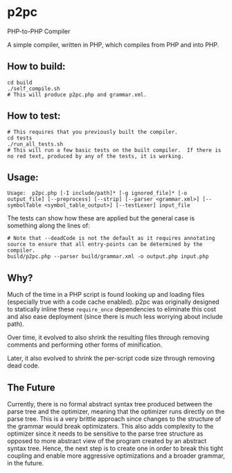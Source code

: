 # p2pc
PHP-to-PHP Compiler

A simple compiler, written in PHP, which compiles from PHP and into PHP.

## How to build:
```
cd build
./self_compile.sh
# This will produce p2pc.php and grammar.xml.
```

## How to test:
```
# This requires that you previously built the compiler.
cd tests
./run_all_tests.sh
# This will run a few basic tests on the built compiler.  If there is no red text, produced by any of the tests, it is working.
```

## Usage:
```
Usage:  p2pc.php [-I include/path]* [-g ignored_file]* [-o output_file] [--preprocess] [--strip] [--parser <grammar.xml>] [--symbolTable <symbol_table_output>] [--testLexer] input_file
```
The tests can show how these are applied but the general case is something along the lines of:
```
# Note that --deadCode is not the default as it requires annotating source to ensure that all entry-points can be determined by the compiler.
build/p2pc.php --parser build/grammar.xml -o output.php input.php
```

## Why?
Much of the time in a PHP script is found looking up and loading files (especially true with a code cache enabled).  p2pc was originally designed to statically inline these `require_once` dependencies to eliminate this cost and also ease deployment (since there is much less worrying about include path).

Over time, it evolved to also shrink the resulting files through removing comments and performing other forms of minification.

Later, it also evolved to shrink the per-script code size through removing dead code.

## The Future
Currently, there is no formal abstract syntax tree produced between the parse tree and the optimizer, meaning that the optimizer runs directly on the parse tree.  This is a very brittle approach since changes to the structure of the grammar would break optimizaters.  This also adds complexity to the optimizer since it needs to be sensitive to the parse tree structure as opposed to more abstract view of the program created by an abstract syntax tree.  Hence, the next step is to create one in order to break this tight coupling and enable more aggressive optimizations and a broader grammar, in the future.
